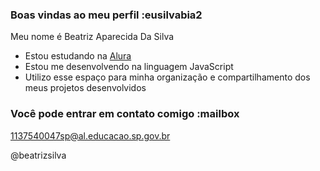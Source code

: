 ### Boas vindas ao meu perfil :eusilvabia2

Meu nome é Beatriz Aparecida Da Silva

- Estou estudando na [Alura](https://www.alura.com.br)
- Estou me desenvolvendo na linguagem JavaScript
- Utilizo esse espaço para minha organização e compartilhamento dos meus projetos desenvolvidos

### Você pode entrar em contato comigo :mailbox

1137540047sp@al.educacao.sp.gov.br

@beatrizsilva

